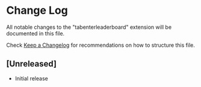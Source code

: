# Change Log

All notable changes to the "tabenterleaderboard" extension will be documented in this file.

Check [Keep a Changelog](http://keepachangelog.com/) for recommendations on how to structure this file.

## [Unreleased]

- Initial release